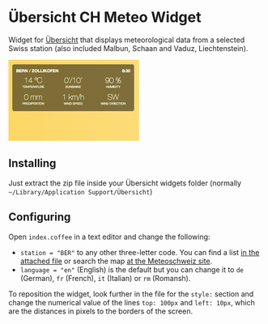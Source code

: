 # Übersicht CH Meteo Widget
Widget for [Übersicht](http://tracesof.net/uebersicht/) that displays meteorological data 
from a selected Swiss station (also included Malbun, Schaan and Vaduz, Liechtenstein).

![Screenshot](/screenshot.png?raw=true "Screenshot")

## Installing
Just extract the zip file inside your Übersicht widgets folder 
(normally `~/Library/Application Support/Übersicht`)

## Configuring
Open `index.coffee` in a text editor and change the following:

* `station = "BER"` to any other three-letter code. You can find a list [in the attached file](/stations_list.tsv) or search the map [at the Meteoschweiz site](http://www.meteoschweiz.admin.ch/home/mess-und-prognosesysteme/bodenstationen/automatisches-messnetz.html).
* `language = "en"` (English) is the default but you can change it to `de` (German), `fr` (French), `it` (Italian) or `rm` (Romansh).

To reposition the widget, look further in the file for 
the `style:` section and change the numerical value 
of the lines `top: 100px` and `left: 10px`, 
which are the distances in pixels to the borders of the screen.

